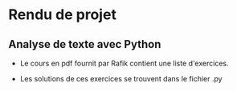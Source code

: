 # Rendu de projet

## Analyse de texte avec Python

* Le cours en pdf fournit par Rafik contient une liste d'exercices.

* Les solutions de ces exercices se trouvent dans le fichier .py